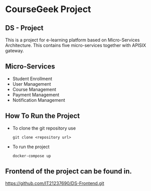 # CourseGeek Project
## DS - Project

This is a project for e-learning platform based on Micro-Services Architecture. This contains five micro-services together with APISIX gateway.

## Micro-Services
- Student Enrollment
- User Management
- Course Management
- Payment Management
- Notification Management
  
## How To Run the Project
- To clone the git repository use
  ```
  git clone <repository url>
  
- To run the project
  ```
  docker-compose up

## Frontend of the project can be found in.
https://github.com/IT21237690/DS-Frontend.git



